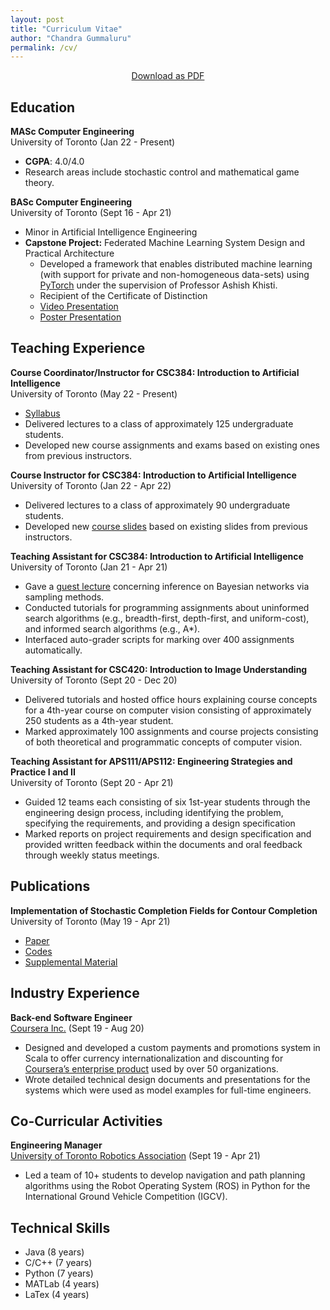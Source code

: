 ```yaml
---
layout: post
title: "Curriculum Vitae"
author: "Chandra Gummaluru"
permalink: /cv/
---
```


<p style ="text-align:center;"><a href ="https://github.com/chandra-gummaluru/chandra-gummaluru.github.io/raw/master/media/cv/Gummaluru-Chandra-CV.pdf">Download as PDF</a></p>

## Education
**MASc Computer Engineering** <br>
University of Toronto (Jan 22 - Present)
 - **CGPA**: 4.0/4.0
 - Research areas include stochastic control and mathematical game theory.

**BASc Computer Engineering** <br>
University of Toronto (Sept 16 - Apr 21)
 - Minor in Artificial Intelligence Engineering
 - **Capstone Project:** Federated Machine Learning System Design and Practical Architecture
     - Developed a framework that enables distributed machine learning (with support for private and non-homogeneous data-sets) using [PyTorch](https://pytorch.org/) under the supervision of Professor Ashish Khisti.
     - Recipient of the Certificate of Distinction
     - [Video Presentation](https://youtu.be/Ep5phZmgyEA)
     - [Poster Presentation](https://github.com/chandra-gummaluru/chandra-gummaluru.github.io/raw/master/media/notes/poster.pdf)
     
## Teaching Experience
**Course Coordinator/Instructor for CSC384: Introduction to Artificial Intelligence** <br>
University of Toronto (May 22 - Present)
 - [Syllabus](https://github.com/chandra-gummaluru/chandra-gummaluru.github.io/raw/master/media/ai/csc384s22_syllabus.pdf)
 - Delivered lectures to a class of approximately 125 undergraduate students.
 - Developed new course assignments and exams based on existing ones from previous instructors.

**Course Instructor for CSC384: Introduction to Artificial Intelligence** <br>
University of Toronto (Jan 22 - Apr 22)
 - Delivered lectures to a class of approximately 90 undergraduate students.
 - Developed new [course slides](https://chandra-gummaluru.github.io/2022-02-11/ai) based on existing slides from previous instructors.

**Teaching Assistant for CSC384: Introduction to Artificial Intelligence** <br>
University of Toronto  (Jan 21 - Apr 21)

 - Gave a [guest lecture](https://www.youtube.com/watch?v=gy3e1OVj_Hw&feature=youtu.be) concerning inference on Bayesian networks via sampling methods.
 - Conducted tutorials for programming assignments about uninformed search algorithms (e.g., breadth-first, depth-first, and uniform-cost), and informed search algorithms (e.g., A*).
 - Interfaced auto-grader scripts for marking over 400 assignments automatically.
 
**Teaching Assistant for CSC420: Introduction to Image Understanding** <br>
University of Toronto  (Sept 20 - Dec 20)

 - Delivered tutorials and hosted office hours explaining course concepts for a 4th-year course on computer vision consisting of approximately 250 students as a 4th-year student.
 - Marked approximately 100 assignments and course projects consisting of both theoretical and programmatic concepts of computer vision.

**Teaching Assistant for APS111/APS112: Engineering Strategies and Practice I and II** <br>
University of Toronto  (Sept 20 - Apr 21)

 - Guided 12 teams each consisting of six 1st-year students through the engineering design process, including identifying the problem, specifying the requirements, and providing a design specification
 - Marked reports on project requirements and design specification and provided written feedback within the documents and oral feedback through weekly status meetings.

## Publications

**Implementation of Stochastic Completion Fields for Contour Completion** <br>
University of Toronto (May 19 - Apr 21)

 - [Paper](https://mrezanejad.github.io/files/bmvc2021.pdf)
 - [Codes](https://github.com/sidguptacode/Stochastic_Completion_Fields)
 - [Supplemental Material](https://www.bmvc2021-virtualconference.com/assets/supp/1075_supp.zip)

## Industry Experience

**Back-end Software Engineer** <br>
[Coursera Inc.](https://www.coursera.org/) (Sept 19 - Aug 20)

 - Designed and developed a custom payments and promotions system in Scala to offer currency internationalization and discounting for [Coursera’s enterprise product](https://www.coursera.org/business/) used by over 50 organizations.
 - Wrote detailed technical design documents and presentations for the systems which were used as model examples for full-time engineers.

## Co-Curricular Activities
**Engineering Manager** <br>
[University of Toronto Robotics Association](http://www.utra.ca/) (Sept 19 - Apr 21)

 - Led a team of 10+ students to develop navigation and path planning algorithms using the Robot Operating System (ROS) in Python for the International Ground Vehicle Competition (IGCV).

## Technical Skills
- Java (8 years)
- C/C++ (7 years)
- Python (7 years)
- MATLab (4 years)
- LaTex (4 years)
